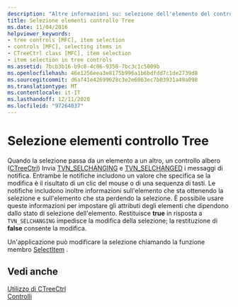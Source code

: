 ```yaml
---
description: "Altre informazioni su: selezione dell'elemento del controllo Tree"
title: Selezione elementi controllo Tree
ms.date: 11/04/2016
helpviewer_keywords:
- tree controls [MFC], item selection
- controls [MFC], selecting items in
- CTreeCtrl class [MFC], item selection
- item selection in tree controls
ms.assetid: 7bcb3b16-b9c8-4c06-9350-7bc3c1c5009b
ms.openlocfilehash: 46e1256eea3e8175b996a1b6bdfdd7c1de2739d8
ms.sourcegitcommit: d6af41e42699628c3e2e6063ec7b03931a49a098
ms.translationtype: MT
ms.contentlocale: it-IT
ms.lasthandoff: 12/11/2020
ms.locfileid: "97264037"
---
```

# <a name="tree-control-item-selection"></a>Selezione elementi controllo Tree

Quando la selezione passa da un elemento a un altro, un controllo albero ([CTreeCtrl](../mfc/reference/ctreectrl-class.md)) Invia [TVN_SELCHANGING](/windows/win32/Controls/tvn-selchanging) e [TVN_SELCHANGED](/windows/win32/Controls/tvn-selchanged) i messaggi di notifica. Entrambe le notifiche includono un valore che specifica se la modifica è il risultato di un clic del mouse o di una sequenza di tasti. Le notifiche includono inoltre informazioni sull'elemento che sta ottenendo la selezione e sull'elemento che sta perdendo la selezione. È possibile usare queste informazioni per impostare gli attributi degli elementi che dipendono dallo stato di selezione dell'elemento. Restituisce **true** in risposta a `TVN_SELCHANGING` impedisce la modifica della selezione; la restituzione di **false** consente la modifica.

Un'applicazione può modificare la selezione chiamando la funzione membro [SelectItem](../mfc/reference/ctreectrl-class.md#selectitem) .

## <a name="see-also"></a>Vedi anche

[Utilizzo di CTreeCtrl](../mfc/using-ctreectrl.md)<br/>
[Controlli](../mfc/controls-mfc.md)
